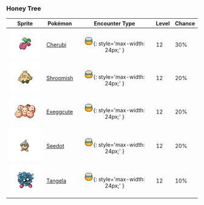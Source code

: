 ### Honey Tree

| Sprite | Pokémon | Encounter Type | Level | Chance |
|:------:|---------|:--------------:|-------|--------|
| ![Cherubi](../../assets/sprites/cherubi/front.gif "Cherubi") | [Cherubi](../../pokemon/cherubi.md/) | ![Honey Tree](../../assets/encounter_types/honey_tree.png "Honey Tree"){: style='max-width: 24px;' } | 12 | 30% |
| ![Shroomish](../../assets/sprites/shroomish/front.gif "Shroomish") | [Shroomish](../../pokemon/shroomish.md/) | ![Honey Tree](../../assets/encounter_types/honey_tree.png "Honey Tree"){: style='max-width: 24px;' } | 12 | 20% |
| ![Exeggcute](../../assets/sprites/exeggcute/front.gif "Exeggcute") | [Exeggcute](../../pokemon/exeggcute.md/) | ![Honey Tree](../../assets/encounter_types/honey_tree.png "Honey Tree"){: style='max-width: 24px;' } | 12 | 20% |
| ![Seedot](../../assets/sprites/seedot/front.gif "Seedot") | [Seedot](../../pokemon/seedot.md/) | ![Honey Tree](../../assets/encounter_types/honey_tree.png "Honey Tree"){: style='max-width: 24px;' } | 12 | 20% |
| ![Tangela](../../assets/sprites/tangela/front.gif "Tangela") | [Tangela](../../pokemon/tangela.md/) | ![Honey Tree](../../assets/encounter_types/honey_tree.png "Honey Tree"){: style='max-width: 24px;' } | 12 | 10% |

